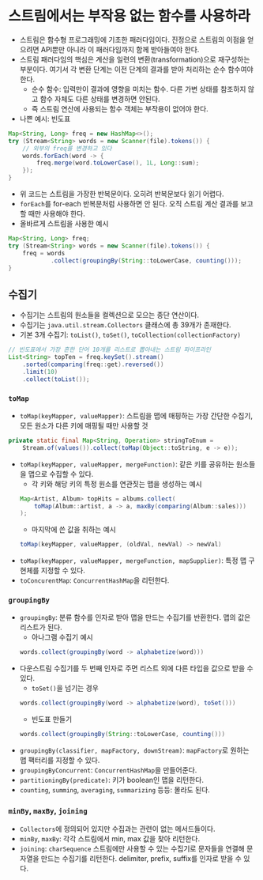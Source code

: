 # 스트림에서는 부작용 없는 함수를 사용하라
- 스트림은 함수형 프로그래밍에 기초한 패러다임이다. 진정으로 스트림의 이점을 얻으려면 API뿐만 아니라 이 패러다임까지 함께 받아들여야 한다.
- 스트림 패러다임의 핵심은 계산을 일련의 변환(transformation)으로 재구성하는 부분이다. 여기서 각 변환 단계는 이전 단계의 결과를 받아 처리하는 순수 함수여야 한다.
    - 순수 함수: 입력만이 결과에 영향을 미치는 함수. 다른 가변 상태를 참조하지 않고 함수 자체도 다른 상태를 변경하면 안된다.
    - 즉 스트림 연산에 사용되는 함수 객체는 부작용이 없어야 한다.
- 나쁜 예시: 빈도표
```java
Map<String, Long> freq = new HashMap<>();
try (Stream<String> words = new Scanner(file).tokens()) {
    // 외부의 freq를 변경하고 있다
    words.forEach(word -> {
        freq.merge(word.toLowerCase(), 1L, Long::sum);
    });
}
```
- 위 코드는 스트림을 가장한 반복문이다. 오히려 반복문보다 읽기 어렵다.
- `forEach`를 for-each 반복문처럼 사용하면 안 된다. 오직 스트림 계산 결과를 보고할 때만 사용해야 한다.
- 올바르게 스트림을 사용한 예시
```java
Map<String, Long> freq;
try (Stream<String> words = new Scanner(file).tokens()) {
    freq = words
            .collect(groupingBy(String::toLowerCase, counting()));
}
```
## 수집기
- 수집기는 스트림의 원소들을 컬렉션으로 모으는 종단 연산이다.
- 수집기는 `java.util.stream.Collectors` 클래스에 총 39개가 존재한다.
- 기본 3개 수집기: `toList()`, `toSet()`, `toCollection(collectionFactory)`
```java
// 빈도표에서 가장 흔한 단어 10개를 리스트로 뽑아내는 스트림 파이프라인
List<String> topTen = freq.keySet().stream()
    .sorted(comparing(freq::get).reversed())
    .limit(10)
    .collect(toList());
```
### `toMap`
- `toMap(keyMapper, valueMapper)`: 스트림을 맵에 매핑하는 가장 간단한 수집기, 모든 원소가 다른 키에 매핑될 때만 사용할 것
```java
private static final Map<String, Operation> stringToEnum = 
    Stream.of(values()).collect(toMap(Object::toString, e -> e));
```
- `toMap(keyMapper, valueMapper, mergeFunction)`: 같은 키를 공유하는 원소들을 맵으로 수집할 수 있다.
    - 각 키와 해당 키의 특정 원소를 연관짓는 맵을 생성하는 예시
    ```java
    Map<Artist, Album> topHits = albums.collect(
        toMap(Album::artist, a -> a, maxBy(comparing(Album::sales)))
    );
    ```
    - 마지막에 쓴 값을 취하는 예시
    ```java
    toMap(keyMapper, valueMapper, (oldVal, newVal) -> newVal)
    ```
- `toMap(keyMapper, valueMapper, mergeFunction, mapSupplier)`: 특정 맵 구현체를 지정할 수 있다.
- `toConcurentMap`: `ConcurrentHashMap`을 리턴한다.
### `groupingBy`
- `groupingBy`: 분류 함수를 인자로 받아 맵을 만드는 수집기를 반환한다. 맵의 값은 리스트가 된다.
    - 아나그램 수집기 예시
    ```java
    words.collect(groupingBy(word -> alphabetize(word)))
    ```
- 다운스트림 수집기를 두 번째 인자로 주면 리스트 외에 다른 타입을 값으로 받을 수 있다.
    - `toSet()`을 넘기는 경우
    ```java
    words.collect(groupingBy(word -> alphabetize(word), toSet()))
    ```
    - 빈도표 만들기
    ```java
    words.collect(groupingBy(String::toLowerCase, counting()))
    ```
- `groupingBy(classifier, mapFactory, downStream)`: `mapFactory`로 원하는 맵 팩터리를 지정할 수 있다.
- `groupingByConcurrent`: `ConcurrentHashMap`을 만들어준다.
- `partitioningBy(predicate)`: 키가 boolean인 맵을 리턴한다.
- `counting`, `summing`, `averaging`, `summarizing` 등등: 몰라도 된다.
### `minBy`, `maxBy`, `joining`
- `Collectors`에 정의되어 있지만 수집과는 관련이 없는 메서드들이다.
- `minBy`, `maxBy`: 각각 스트림에서 min, max 값을 찾아 리턴한다.
- `joining`: `charSequence` 스트림에만 사용할 수 있는 수집기로 문자들을 연결해 문자열을 만드는 수집기를 리턴한다. delimiter, prefix, suffix를 인자로 받을 수 있다.